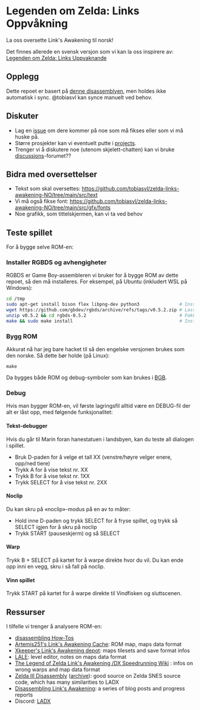 # Legenden om Zelda: Links Oppvåkning

La oss oversette Link's Awakening til norsk!

Det finnes allerede en svensk versjon som vi kan la oss inspirere av: [Legenden om Zelda: Links Uppvaknande](https://www.romhacking.net/translations/1245/)

## Opplegg

Dette repoet er basert på [denne disassemblyen](https://github.com/zladx/LADX-Disassembly), men holdes ikke automatisk i sync. @tobiasvl kan synce manuelt ved behov.

## Diskuter

- Lag en [issue](https://github.com/tobiasvl/zelda-links-awakening-NO/issues?q=is%3Aissue+is%3Aopen+sort%3Aupdated-desc) om dere kommer på noe som må fikses eller som vi må huske på.
- Større prosjekter kan vi eventuelt putte i [projects](https://github.com/gbdev/rgbds/projects).
- Trenger vi å diskutere noe (utenom skjelett-chatten) kan vi bruke [discussions](https://github.com/tobiasvl/zelda-links-awakening-NO/projects?query=is%3Aopen)-forumet??

## Bidra med oversettelser

- Tekst som skal oversettes: https://github.com/tobiasvl/zelda-links-awakening-NO/tree/main/src/text
- Vi må også fikse font: https://github.com/tobiasvl/zelda-links-awakening-NO/tree/main/src/gfx/fonts
- Noe grafikk, som tittelskjermen, kan vi ta ved behov

## Teste spillet

For å bygge selve ROM-en:

### Installer RGBDS og avhengigheter

RGBDS er Game Boy-assembleren vi bruker for å bygge ROM av dette repoet, så den må installeres. For eksempel, på Ubuntu (inkludert WSL på Windows):

```bash
cd /tmp
sudo apt-get install bison flex libpng-dev python3               # Installer avhengigheter
wget https://github.com/gbdev/rgbds/archive/refs/tags/v0.5.2.zip # Last ned RGBDS
unzip v0.5.2 && cd rgbds-0.5.2                                   # Pakk ut RGBDS
make && sudo make install                                        # Installer RGBDS
```

### Bygg ROM

Akkurat nå har jeg bare hacket til så den engelske versjonen brukes som den norske. Så dette bør holde (på Linux):

```
make
```

Da bygges både ROM og debug-symboler som kan brukes i [BGB](https://github.com/zladx/LADX-Disassembly/wiki/Tooling-for-reverse-engineering#bgb).

### Debug

Hvis man bygger ROM-en, vil første lagringsfil alltid være en DEBUG-fil der alt er låst opp, med følgende funksjonalitet:

#### Tekst-debugger

Hvis du går til Marin foran hanestatuen i landsbyen, kan du teste all dialogen i spillet.

- Bruk D-paden for å velge et tall XX (venstre/høyre velger enere, opp/ned tiere)
- Trykk A for å vise tekst nr. XX
- Trykk B for å vise tekst nr. 1XX
- Trykk SELECT for å vise tekst nr. 2XX

#### Noclip

Du kan skru på «noclip»-modus på en av to måter:

- Hold inne D-paden og trykk SELECT for å fryse spillet, og trykk så SELECT igjen for å skru på noclip
- Trykk START (pauseskjerm) og så SELECT

#### Warp

Trykk B + SELECT på kartet for å warpe direkte hvor du vil. Du kan ende opp inni en vegg, skru i så fall på noclip.

#### Vinn spillet

Trykk START på kartet for å warpe direkte til Vindfisken og sluttscenen.

## Ressurser

I tilfelle vi trenger å analysere ROM-en:

- [disassembling How-Tos](https://github.com/zladx/LADX-Disassembly/wiki)
- [Artemis251's Link's Awakening Cache](http://artemis251.fobby.net/zelda/index.php): ROM map, maps data format
- [Xkeeper's Link's Awakening depot](https://xkeeper.net/hacking/linksawakening/): maps tilesets and save format infos
- [LALE](https://github.com/anotak/LALE): level editor, notes on maps data format
- [The Legend of Zelda Link's Awakening /DX Speedrunning Wiki](http://spiraster.x10host.com/LADXWiki/index.php/) : infos on wrong warps and map data format
- [Zelda III Disassembly](http://www.zeldix.net/t143-disassembly-zelda-docs) ([archive](https://web.archive.org/web/20180315181518/http://www.zeldix.net/t143-disassembly-zelda-docs)): good source on Zelda SNES source code, which has many similarities to LADX
- [Disassembling Link's Awakening](https://kemenaran.winosx.com/posts/category-disassembling-links-awakening/): a series of blog posts and progress reports
- Discord: [LADX](https://discord.gg/sSHrwdB)
